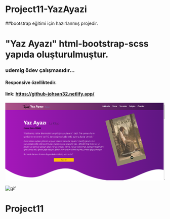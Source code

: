 # Project11-YazAyazi
##bootstrap eğitimi için hazırlanmış projedir.

# "Yaz Ayazı" html-bootstrap-scss yapıda oluşturulmuştur.


### udemig ödev çalışmasıdır...

#### Responsive özelliktedir.

#### link: https://github-johsan32.netlify.app/

![print-secreen](secreen.png)


![gif](video.gif)

# Project11
